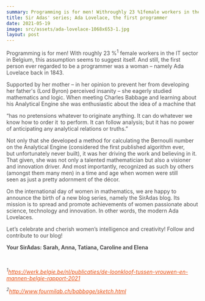 ```yaml
---
summary: Programming is for men! Withroughly 23 %1female workers in the IT sector in Belgium, this assumption seems to suggest itself. And still, the first person ever regarded to be a programmer was a woman  namelyAda Lovelaceback in 1843.
title: Sir Adas' series; Ada Lovelace, the first programmer
date: 2021-05-19
image: src/assets/ada-lovelace-1068x653-1.jpg
layout: post
---
```




<p><span style="color:#4b4b4b">Programming is for men! With&nbsp;roughly 23 %<sup>1</sup>&nbsp;female workers in the IT sector in Belgium, this assumption seems to suggest itself. And still, the first person ever regarded to be a programmer was a woman – namely&nbsp;Ada Lovelace&nbsp;back in 1843.&nbsp;</span></p>

<p><span style="color:#4b4b4b">Supported by her mother – in her opinion to prevent her&nbsp;from developing her father's&nbsp;(Lord Byron)&nbsp;perceived insanity&nbsp;– she eagerly studied mathematics and logic. When meeting Charles Babbage and learning about his Analytical Engine she was enthusiastic about the idea of a machine that&nbsp;&nbsp;</span></p>

<p><span style="color:#4b4b4b">“has no pretensions whatever to originate&nbsp;anything. It can do whatever we know how&nbsp;to order it  to perform. It can follow analysis; but it has no power of anticipating any analytical relations or truths.”</span></p>

<p><span style="color:#4b4b4b">Not only that she developed a method for calculating the Bernoulli number on the Analytical Engine (considered the first&nbsp;published algorithm ever, but&nbsp;unfortunately never built), it was her driving the work and believing in it. That given, she was not only a talented mathematician but also a visioner and innovation driver.&nbsp;And&nbsp;most importantly, recognized&nbsp;as such&nbsp;by others (amongst them many&nbsp;men) in a time and age&nbsp;when&nbsp;women were&nbsp;still seen&nbsp;as just a&nbsp;pretty&nbsp;adornment of&nbsp;the décor.&nbsp;&nbsp;</span></p>

<p><span style="color:#4b4b4b">On the international day of women in mathematics, we are happy to announce the birth of a new blog series, namely the SirAdas blog. Its mission is to spread and promote achievements of women passionate about science, technology and innovation. In other words, the modern Ada Lovelaces.</span></p>

<p><span style="color:#4b4b4b">Let’s celebrate and cherish women’s&nbsp;intelligence and creativity!&nbsp;Follow&nbsp;and contribute to&nbsp;our blog!&nbsp;</span></p>

<p><span style="color:#4b4b4b"><strong>Your SirAdas: Sarah, Anna, Tatiana, Caroline and Elena</strong></span></p>

<p><span style="color:#4b4b4b">&nbsp;</span></p>

<p><span style="color:#4b4b4b"><em><sup>1</sup><a href="https://werk.belgie.be/nl/publicaties/de-loonkloof-tussen-vrouwen-en-mannen-belgie-rapport-2021" style="box-sizing:inherit; text-decoration:underline; text-decoration-skip:ink; transition:all 0.3s ease-in-out; color:#e75012">https://werk.belgie.be/nl/publicaties/de-loonkloof-tussen-vrouwen-en-mannen-belgie-rapport-2021 </a></em></span></p>

<p><span style="color:#4b4b4b"><em><sup>2</sup><a href="http://www.fourmilab.ch/babbage/sketch.html" style="box-sizing:inherit; text-decoration:underline; text-decoration-skip:ink; transition:all 0.3s ease-in-out; color:#e75012">http://www.fourmilab.ch/babbage/sketch.html</a></em></span></p>
